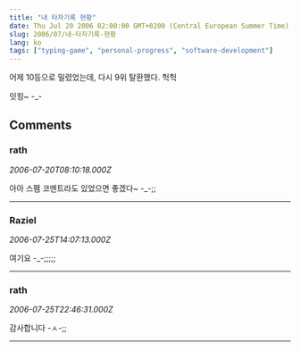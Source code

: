 ```yaml
---
title: "내 타자기록 현황"
date: Thu Jul 20 2006 02:00:00 GMT+0200 (Central European Summer Time)
slug: 2006/07/내-타자기록-현황
lang: ko
tags: ["typing-game", "personal-progress", "software-development"]
---
```


어제 10등으로 밀렸었는데, 다시 9위 탈환했다. 헉헉

잇힝~ -_-

## Comments

### rath
*2006-07-20T08:10:18.000Z*

아아 스팸 코멘트라도 있었으면 좋겠다~ -_-;;

---

### Raziel
*2006-07-25T14:07:13.000Z*

여기요 -_-;;;;;

---

### rath
*2006-07-25T22:46:31.000Z*

감사합니다 -ㅅ-;;

---
